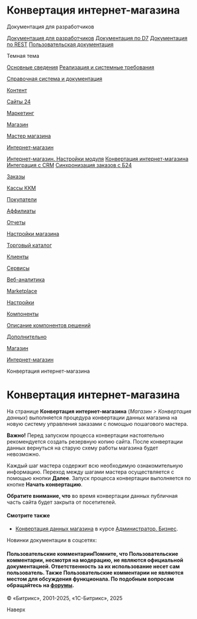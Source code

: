 # Конвертация интернет-магазина

Документация для разработчиков

[Документация для разработчиков](https://dev.1c-bitrix.ru/api_help/)
[Документация по D7](https://dev.1c-bitrix.ru/api_d7/)
[Документация по REST](https://dev.1c-bitrix.ru/rest_help/)
[Пользовательская документация](https://dev.1c-bitrix.ru/user_help/)

Темная тема

[Основные сведения](/user_help/index.php)
[Реализация и системные требования](/user_help/reqintro.php)

[Справочная система и документация](/user_help/help/index.php)

[Контент](/user_help/content/index.php)

[Сайты 24](/user_help/sites24/index.php)

[Маркетинг](/user_help/marketing/index.php)

[Магазин](/user_help/store/index.php)

[Мастер магазина](/user_help/store/storeassist.php)

[Интернет-магазин](/user_help/store/sale/index.php)

[Интернет-магазин. Настройки модуля](/user_help/store/sale/settings_sale.php)
[Конвертация интернет-магазина](/user_help/store/sale/sale_converter.php)
[Интеграция с CRM](/user_help/store/sale/sale_crm.php)
[Синхронизация заказов с Б24](/user_help/store/sale/sale_order_crm.php)

[Заказы](/user_help/store/sale/orders/index.php)

[Кассы ККМ](/user_help/store/sale/cashbox/index.php)

[Покупатели](/user_help/store/sale/user_accounts/index.php)

[Аффилиаты](/user_help/store/sale/affiliates/index.php)

[Отчеты](/user_help/store/sale/statistic/index.php)

[Настройки магазина](/user_help/store/sale/settings/index.php)

[Торговый каталог](/user_help/store/catalog/index.php)

[Клиенты](/user_help/clients/index.php)

[Сервисы](/user_help/service/index.php)

[Веб-аналитика](/user_help/statistic/index.php)

[Marketplace](/user_help/marketplace/index.php)

[Настройки](/user_help/settings/index.php)

[Компоненты](/user_help/components/index.php)

[Описание компонентов решений](/user_help/description_decisions/index.php)

[Дополнительно](/user_help/additional/index.php)

[Магазин](/user_help/store/index.php)

[Интернет-магазин](/user_help/store/sale/index.php)

Конвертация интернет-магазина

# Конвертация интернет-магазина

На странице **Конвертация интернет-магазина** (*Магазин > Конвертация данных*) выполняется процедура конвертации данных магазина на новую систему управления заказами с помощью пошагового мастера.

**Важно!** Перед запуском процесса конвертации настоятельно рекомендуется создать резервную копию сайта. После конвертации данных вернуться на старую схему работы магазина будет невозможно.

Каждый шаг мастера содержит всю необходимую ознакомительную информацию. Переход между шагами мастера осуществляется с помощью кнопки **Далее**. Запуск процесса конвертации выполняется по кнопке **Начать конвертацию**.

**Обратите внимание, что** во время конвертации данных публичная часть сайта будет закрыта от посетителей.

#### Смотрите также

* [Конвертация данных магазина](http://dev.1c-bitrix.ru/learning/course/index.php?COURSE_ID=42&LESSON_ID=7291) в курсе [Администратор. Бизнес](http://dev.1c-bitrix.ru/learning/course/index.php?COURSE_ID=42&INDEX=Y).

Новинки документации в соцсетях:

#### Пользовательские комментарииПомните, что Пользовательские комментарии, несмотря на модерацию, не являются официальной документацией. Ответственность за их использование несет сам пользователь. Также Пользовательские комментарии не являются местом для обсуждения функционала. По подобным вопросам обращайтесь на [форумы](http://dev.1c-bitrix.ru/community/forums/group1/).

© «Битрикс», 2001-2025, «1С-Битрикс», 2025

Наверх